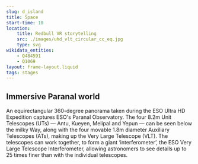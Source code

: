 ```yaml
---
slug: d_island
title: Space
start-time: 10
location:
    title: Redbull VR storytelling
    src: ./images/uhd_vlt_circular_cc_eq.jpg
    type: svg
wikidata_entities:
    - Q484591
    - Q1069
layout: frame-layout.liquid
tags: stages
---
```


## Immersive Paranal world
An equirectangular 360-degree panorama taken during the ESO Ultra HD Expedition captures ESO's Paranal Observatory. The four 8.2m Unit Telescopes (UTs) — Antu, Kueyen, Melipal and Yepun — can be seen below the milky Way, along with the four movable 1.8m diameter Auxiliary Telescopes (ATs), making up the Very Large Telescope (VLT). The telescopes can work together, to form a giant ‘interferometer’, the ESO Very Large Telescope Interferometer, allowing astronomers to see details up to 25 times finer than with the individual telescopes.
